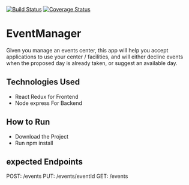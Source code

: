 [![Build Status](https://travis-ci.org/habibaudu/EventManager.svg?branch=develop)](https://travis-ci.org/habibaudu/EventManager) [![Coverage Status](https://coveralls.io/repos/github/habibaudu/EventManager/badge.svg?branch=develop)](https://coveralls.io/github/habibaudu/EventManager?branch=develop)



# EventManager
Given you manage an events center, this app will help you accept applications to use your center / facilities, and will either decline events when the proposed day is already taken, or suggest an available day.

## Technologies Used

<ul>
   <li>React Redux for Frontend</li>
   <li>Node express For Backend</li>
   
</ul>

## How to Run
  <ul>
   <li>Download the Project</li>
   <li>Run  npm install</li>   
</ul>

 ## expected Endpoints

 POST: /events
 PUT: /events/eventId
 GET: /events
